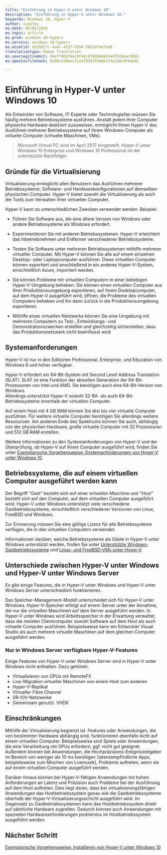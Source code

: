 ```yaml
---
title: "Einführung in Hyper-V unter Windows 10"
description: "Einführung in Hyper-V unter Windows 10."
keywords: Windows 10, Hyper-V
author: scooley
ms.date: 05/02/2016
ms.topic: article
ms.prod: windows-10-hyperv
ms.service: windows-10-hyperv
ms.assetid: eb2b827c-4a6c-4327-9354-50d14fee7ed8
translationtype: Human Translation
ms.sourcegitcommit: 54eff4bb74ac9f4dc870d6046654bf918eac9bb5
ms.openlocfilehash: 0c80c2ddbecfe2ef8d35fbd66c5fa338c0f04a9c

---
```


# Einführung in Hyper-V unter Windows 10

Als Entwickler von Software, IT-Experte oder Technologiefan müssen Sie häufig mehrere Betriebssysteme ausführen.  Anstatt jedem Ihrer Computer physische Hardware dediziert zuzuweisen, ermöglicht Ihnen Hyper-V das Ausführen mehrerer Betriebssysteme auf Ihrem Windows-Computer als virtuelle Computer (virtuelle Maschinen, VMs).

> Microsoft Virtual PC wird im April 2017 eingestellt. Hyper-V unter Windows 10 Enterprise und Windows 10 Professional ist der unterstützte Nachfolger.  

## Gründe für die Virtualisierung
Virtualisierung ermöglicht allen Benutzern das Ausführen mehrerer Betriebssysteme, Software- und Hardwarekonfigurationen auf demselben physischen Computer.  Hyper-V bietet sowohl die Virtualisierung als auch die Tools zum Verwalten Ihrer virtuellen Computer.

Hyper-V kann zu unterschiedlichen Zwecken verwendet werden. Beispiel:

* Führen Sie Software aus, die eine ältere Version von Windows oder andere Betriebssysteme als Windows erfordert. 

* Experimentieren Sie mit anderen Betriebssystemen. Hyper-V erleichtert das Inbetriebnehmen und Entfernen verschiedener Betriebssysteme.

* Testen Sie Software unter mehreren Betriebssystemen mithilfe mehrerer virtueller Computer. Mit Hyper-V können Sie alle auf einem einzelnen Desktop- oder Laptopcomputer ausführen. Diese virtuellen Computer können exportiert und anschließend in ein anderes Hyper-V-System, einschließlich Azure, importiert werden.

* Sie können Probleme mit virtuellen Computern in einer beliebigen Hyper-V-Umgebung beheben. Sie können einen virtuellen Computer aus Ihrer Produktionsumgebung exportieren, auf Ihrem Desktopcomputer, auf dem Hyper-V ausgeführt wird, öffnen, die Probleme des virtuellen Computers beheben und ihn dann zurück in die Produktionsumgebung exportieren. 

* Mithilfe eines virtuellen Netzwerks können Sie eine Umgebung mit mehreren Computern zu Test-, Entwicklungs- und Demonstrationszwecken erstellen und gleichzeitig sicherstellen, dass das Produktionsnetzwerk nicht beeinflusst wird.

## Systemanforderungen
Hyper-V ist nur in den Editionen Professional, Enterprise, und Education von Windows 8 und höher verfügbar.

Hyper-V erfordert ein 64-Bit-System mit Second Level Address Translation (SLAT). SLAT ist eine Funktion der aktuellen Generation der 64-Bit-Prozessoren von Intel und AMD.  Sie benötigen auch eine 64-Bit-Version von Windows.  
Allerdings unterstützt Hyper-V sowohl 32-Bit- als auch 64-Bit-Betriebssysteme innerhalb der virtuellen Computer.

Auf einem Host mit 4 GB RAM können Sie drei bis vier virtuelle Computer ausführen. Für weitere virtuelle Computer benötigen Sie allerdings weitere Ressourcen. Am anderen Ende des Spektrums können Sie auch, abhängig von der physischen Hardware, große virtuelle Computer mit 32 Prozessoren und 512 GB RAM erstellen.

Weitere Informationen zu den Systemanforderungen von Hyper-V und der Überprüfung, ob Hyper-V auf Ihrem Computer ausgeführt wird, finden Sie unter [Exemplarische Vorgehensweise: Systemanforderungen von Hyper-V unter Windows 10](..\quick-start\enable-hyper-v.md).


## Betriebssysteme, die auf einem virtuellen Computer ausgeführt werden kann
Der Begriff "Gast" bezieht sich auf einer virtuellen Maschine und "Host" bezieht sich auf den Computer, auf dem virtuellen Computer ausgeführt wird. Hyper-V unter Windows unterstützt viele verschiedene Gastbetriebssysteme, einschließlich verschiedener Versionen von Linux, FreeBSD und Windows. 

Zur Erinnerung müssen Sie eine gültige Lizenz für alle Betriebssysteme verfügen, die in den virtuellen Computern verwendet. 

Informationen darüber, welche Betriebssysteme als Gäste in Hyper-V unter Windows unterstützt werden, finden Sie unter [Unterstützte Windows-Gastbetriebssysteme](supported-guest-os.md) und [Linux- und FreeBSD-VMs unter Hyper-V](https://technet.microsoft.com/library/dn531030.aspx). 


## Unterschiede zwischen Hyper-V unter Windows und Hyper-V unter Windows Server
Es gibt einige Features, die in Hyper-V unter Windows und Hyper-V unter Windows Server unterschiedlich funktionieren.. 

Das Speicher-Management-Modell unterscheidet sich für Hyper-V unter Windows. Hyper-V-Speicher erfolgt auf einem Server unter der Annahme, die nur die virtuellen Maschinen auf dem Server ausgeführt werden. In Hyper-V unter Windows wird Arbeitsspeicher in der Erwartung verwaltet, dass die meisten Clientcomputer sowohl Software auf dem Host als auch virtuelle Computer ausführen. Beispielsweise kann ein Entwickler Visual Studio als auch mehrere virtuelle Maschinen auf dem gleichen Computer ausgeführt werden.

### Nur in Windows Server verfügbare Hyper-V-Features
Einige Features von Hyper-V unter Windows Server sind in Hyper-V unter Windows nicht enthalten. Dazu gehören:

* Virtualisieren von GPUs mit RemoteFX 
* Live-Migration virtueller Maschinen von einem Host zum anderen
* Hyper-V-Replikat
* Virtueller Fibre Channel
* SR-IOV-Netzwerke
* Gemeinsam genutzt. VHDX

## Einschränkungen
Mithilfe der Virtualisierung begrenzt ist. Features oder Anwendungen, die von bestimmter Hardware abhängig sind, funktionieren ebenfalls nicht auf einem virtuellen Computer. Beispielsweise sind Spiele oder Anwendungen, die eine Verarbeitung mit GPUs erfordern, ggf. nicht gut geeignet. Außerdem können bei Anwendungen, die Hochpräzisions-Ereigniszeitgeber im Bereich von weniger als 10 ms benötigen (latenzempfindliche Apps, beispielsweise zum Mischen von Livemusik), Probleme auftreten, wenn sie auf einem virtuellen Computer ausgeführt werden.

Darüber hinaus können bei Hyper-V-fähigen Anwendungen mit hohen Anforderungen an Latenz und Präzision auch Probleme bei der Ausführung auf dem Host auftreten.  Dies liegt daran, dass bei virtualisierungsfähigen Anwendungen das Hostbetriebssystem genau wie die Gastbetriebssysteme oberhalb der Hyper-V-Virtualisierungsschicht ausgeführt wird. Im Gegensatz zu Gastbetriebssystemen kann das Hostbetriebssystem direkt auf sämtliche Hardware zugreifen. Dadurch können auch Anwendungen mit speziellen Hardwareanforderungen problemlos im Hostbetriebssystem ausgeführt werden.

## Nächster Schritt
[Exemplarische Vorgehensweise: Installieren von Hyper-V unter Windows 10](..\quick-start\enable-hyper-v.md) 



<!--HONumber=Jan17_HO2-->


